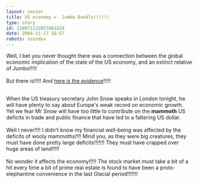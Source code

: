 ```yaml
---
layout: senior
title: US economy =  Jumbo Doodle!!!!!!
type: story
id: 110071132057481524
date: 2004-11-17 16:57
robots: noindex
---
```

Well, I bet you never thought there was a connection between the global economic implication of the state of the US economy, and an extinct relative of Jumbo!!!!!<br/> <br/>But there is!!!!! And <a href="http://www.guardian.co.uk/leaders/story/0,3604,1352725,00.html">here is the evidence</a>!!!!!<br/> <br/><div class="quote">When the US treasury secretary John Snow speaks in London tonight, he will have plenty to say about Europe's weak record on economic growth. Yet we fear Mr Snow will have too little to contribute on the <b>mammoth</b> US deficits in trade and public finance that have led to a faltering US dollar.</div> <br/>Well I never!!!! I didn't know my financial well-being was affected by the deficits of wooly mammoths!!!! Mind you, as they were big creatures, they must have done pretty large deficits!!!!!!! They must have crapped over huge areas of land!!!!! <br/> <br/>No wonder it affects the economy!!!!! The stock market must take a bit of a hit every time a bit of prime real estate is found to have been a proto-elephantine convenience in the last Glacial period!!!!!!!